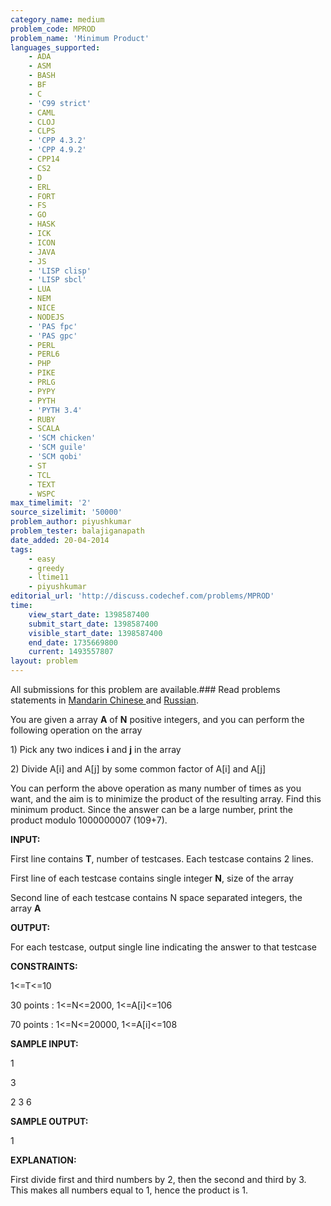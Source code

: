 ```yaml
---
category_name: medium
problem_code: MPROD
problem_name: 'Minimum Product'
languages_supported:
    - ADA
    - ASM
    - BASH
    - BF
    - C
    - 'C99 strict'
    - CAML
    - CLOJ
    - CLPS
    - 'CPP 4.3.2'
    - 'CPP 4.9.2'
    - CPP14
    - CS2
    - D
    - ERL
    - FORT
    - FS
    - GO
    - HASK
    - ICK
    - ICON
    - JAVA
    - JS
    - 'LISP clisp'
    - 'LISP sbcl'
    - LUA
    - NEM
    - NICE
    - NODEJS
    - 'PAS fpc'
    - 'PAS gpc'
    - PERL
    - PERL6
    - PHP
    - PIKE
    - PRLG
    - PYPY
    - PYTH
    - 'PYTH 3.4'
    - RUBY
    - SCALA
    - 'SCM chicken'
    - 'SCM guile'
    - 'SCM qobi'
    - ST
    - TCL
    - TEXT
    - WSPC
max_timelimit: '2'
source_sizelimit: '50000'
problem_author: piyushkumar
problem_tester: balajiganapath
date_added: 20-04-2014
tags:
    - easy
    - greedy
    - ltime11
    - piyushkumar
editorial_url: 'http://discuss.codechef.com/problems/MPROD'
time:
    view_start_date: 1398587400
    submit_start_date: 1398587400
    visible_start_date: 1398587400
    end_date: 1735669800
    current: 1493557807
layout: problem
---
```

All submissions for this problem are available.###  Read problems statements in [Mandarin Chinese ](http://www.codechef.com/download/translated/LTIME11/mandarin/MPROD.pdf) and [Russian](http://www.codechef.com/download/translated/LTIME11/russian/MPROD.pdf).

You are given a array **A** of **N** positive integers, and you can perform the following operation on the array

1\) Pick any two indices **i** and **j** in the array

2\) Divide A\[i\] and A\[j\] by some common factor of A\[i\] and A\[j\]



You can perform the above operation as many number of times as you want, and the aim is to minimize the product of the resulting array. Find this minimum product. Since the answer can be a large number, print the product modulo 1000000007 (109+7).



**INPUT:**

First line contains **T**, number of testcases. Each testcase contains 2 lines.

First line of each testcase contains single integer **N**, size of the array

Second line of each testcase contains N space separated integers, the array **A**



**OUTPUT:**

For each testcase, output single line indicating the answer to that testcase



**CONSTRAINTS:**

1<=T<=10

30 points : 1<=N<=2000, 1<=A\[i\]<=106

70 points : 1<=N<=20000, 1<=A\[i\]<=108



**SAMPLE INPUT:**

1

3

2 3 6



**SAMPLE OUTPUT:**

1



**EXPLANATION:**

First divide first and third numbers by 2, then the second and third by 3. This makes all numbers equal to 1, hence the product is 1.
